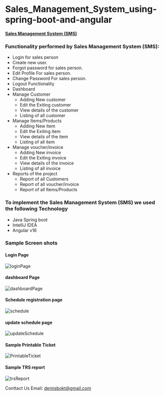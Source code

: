 # Sales_Management_System_using-spring-boot-and-angular

__[Sales Management System (SMS)](https://github.com/DemisD/Sales_Management_System_Using-SpringBoot-and-Angular)__


### Functionality performed by Sales Management System (SMS):
- Login for sales person
- Create new user.
- Forgot password for sales person.
- Edit Profile For sales person.
- Change Password For sales person.
- Logout Functionality
- Dashboard
- Manage Customer 
  - Adding New customer 
  - Edit the Exiting customer 
  - View details of the customer 
  - Listing of all customer 
- Manage Items/Products
  - Adding New item
  - Edit the Exiting item
  - View details of the item
  - Listing of all item
- Manage voucher/invoice
  - Adding New invoice
  - Edit the Exiting invoice
  - View details of the invoice
  - Listing of all invoice
- Reports of the project 
  - Report of all Customers
  - Report of all voucher/invoice
  - Report of all Items/Products


### To implement the Sales Management System (SMS) we used the following Technology
- Java Spring boot
- IntelliJ IDEA
- Angular v16 

### Sample Screen shots
#### Login Page
![loginPage](https://github.com/DemisD/online-ticket-reservation-system/assets/48995115/fcc3295a-4aaa-4d29-a66a-78a5ef1ac01f)


#### dashboard Page 
![dashboardPage](https://github.com/DemisD/online-ticket-reservation-system/assets/48995115/5b0874e0-31d6-497e-8132-f0dba1fefdf6)

#### Schedule registration page

![schedule](https://github.com/DemisD/online-ticket-reservation-system/assets/48995115/49ac4b97-4be4-4aca-a7cc-636ec7d2e954)

#### update schedule page
![updateSchedule](https://github.com/DemisD/online-ticket-reservation-system/assets/48995115/9d9098fb-2595-4fdc-9f8d-881c100fb17d)

#### Sample Printable Ticket
![PrintableTicket](https://github.com/DemisD/online-ticket-reservation-system/assets/48995115/1130858f-8479-4234-a526-9ebea4ff3f48)

#### Sample TRS report
![trsReport](https://github.com/DemisD/online-ticket-reservation-system/assets/48995115/44d97bd0-509c-4870-ae14-f2d2086722c5)

Conttact Us
Email: demisbokt@gmail.com
